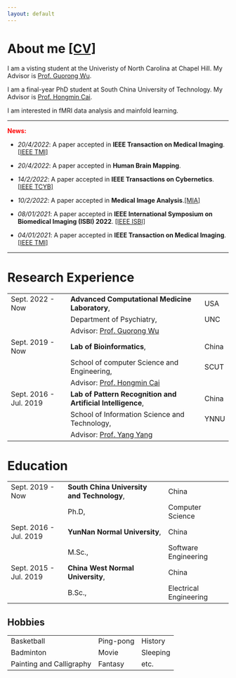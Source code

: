 ```yaml
---
layout: default
---
```


# About me [[CV]](https://www.dropbox.com/home?preview=Curriculum+Vitae.pdf)

I am a visting student at the Univeristy of North Carolina at Chapel Hill. My Advisor is [Prof. Guorong Wu](https://www.acmlab.org/about-me). 

I am a final-year PhD student at South China University of Technology. My Advisor is [Prof. Hongmin Cai](http://www2.scut.edu.cn/bioinformatics/td/list.htm).

I am interested in fMRI data analysis and mainfold learning.

<hr/>

**<font color=red>News:</font>**

- _20/4/2022_: A paper accepted in **IEEE Transaction on Medical Imaging**.[[IEEE TMI]](https://ieeexplore.ieee.org/document/9761822)

- _20/4/2022_: A paper accepted in **Human Brain Mapping**.

- _14/2/2022_: A paper accepted in **IEEE Transactions on Cybernetics**.[[IEEE TCYB]](https://pubmed.ncbi.nlm.nih.gov/35404827/)

- _10/2/2022_: A paper accepted in **Medical Image Analysis**.[[MIA]](https://www.sciencedirect.com/science/article/pii/S1361841522000330)

- _08/01/2021_: A paper accepted in **IEEE International Symposium on Biomedical Imaging (ISBI) 2022**. [[IEEE ISBI]](https://arxiv.org/abs/2106.15113)

- _04/01/2021_: A paper accepted in **IEEE Transaction on Medical Imaging**. [[IEEE TMI]](https://ieeexplore.ieee.org/stamp/stamp.jsp?arnumber=9684475)

<hr/>

# Research Experience

|         |           |   |
|:-------------|:------------------|:------|
| Sept. 2022 - Now         | **Advanced Computational Medicine Laboratory**, | USA  |
|                                     | Department of Psychiatry,  |  UNC  |
|                                     | Advisor: [Prof. Guorong Wu](https://scholar.google.com/citations?user=XVsMB2kAAAAJ&hl=en) | |
| Sept. 2019 - Now         | **Lab of Bioinformatics**, | China  |
|                                     | School of computer Science and Engineering,  |  SCUT  |
|                                     | Advisor: [Prof. Hongmin Cai](https://scholar.google.com/citations?user=B2BWq_EAAAAJ&hl=en) | |
| Sept. 2016 - Jul. 2019 | **Lab of Pattern Recognition and Artificial Intelligence**, | China  |
|                                     | School of Information Science and Technology, | YNNU  |
|                                     | Advisor: [Prof. Yang Yang](https://scholar.google.com/citations?user=7JLPFHgAAAAJ&hl=zh-CN) | |

# Education

|         |           |   |
|:-------------|:------------------|:------|
| Sept. 2019 - Now         | **South China University and Technology**, | China  |
|                                     | Ph.D,                       | Computer Science  |
| Sept. 2016 - Jul. 2019   | **YunNan Normal University**, | China  |
|                                     | M.Sc.,                       |  Software Engineering |
| Sept. 2015 - Jul. 2019 | **China West Normal University**, | China  |
|                                     | B.Sc.,                         | Electrical Engineering  |

## Hobbies

|         |           |   |
|:------|:------|:------|
| Basketball | Ping-pong | History |
| Badminton | Movie | Sleeping |
| Painting and Calligraphy | Fantasy | etc. |

